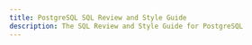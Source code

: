 ```yaml
---
title: PostgreSQL SQL Review and Style Guide
description: The SQL Review and Style Guide for PostgreSQL
---
```

